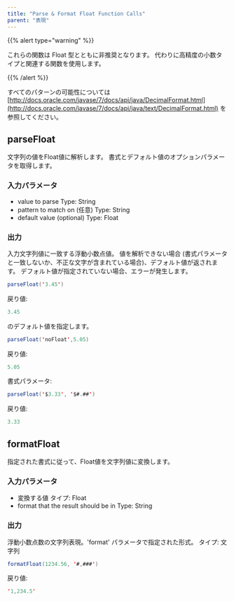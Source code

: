 ```yaml
---
title: "Parse & Format Float Function Calls"
parent: "表現"
---
```


{{% alert type="warning" %}}

これらの関数は Float 型とともに非推奨となります。 代わりに高精度の小数タイプと関連する関数を使用します。

{{% /alert %}}

すべてのパターンの可能性については [http://docs.oracle.com/javase/7/docs/api/java/DecimalFormat.html](http://docs.oracle.com/javase/7/docs/api/java/text/DecimalFormat.html) を参照してください。

## parseFloat

文字列の値をFloat値に解析します。 書式とデフォルト値のオプションパラメータを取得します。

### 入力パラメータ

*   value to parse Type: String
*   pattern to match on (任意) Type: String
*   default value (optional) Type: Float

### 出力

入力文字列値に一致する浮動小数点値。 値を解析できない場合 (書式パラメータと一致しないか、不正な文字が含まれている場合)、デフォルト値が返されます。 デフォルト値が指定されていない場合、エラーが発生します。

```java
parseFloat('3.45')
```

戻り値:

```java
3.45
```

のデフォルト値を指定します。

```java
parseFloat('noFloat',5.05)
```

戻り値:

```java
5.05
```

書式パラメータ:

```java
parseFloat('$3.33', '$#.##')
```

戻り値:

```java
3.33
```
## formatFloat

指定された書式に従って、Float値を文字列値に変換します。

### 入力パラメータ

*   変換する値 タイプ: Float
*   format that the result should be in Type: String

### 出力

浮動小数点数の文字列表現。'format' パラメータで指定された形式。 タイプ: 文字列

```java
formatFloat(1234.56, '#,###')
```

戻り値:

```java
'1,234.5'
```

